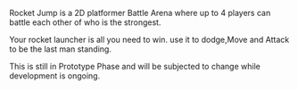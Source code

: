 Rocket Jump is a 2D platformer Battle Arena  where up to 4 players can battle each other of who is the strongest.

Your rocket launcher is all you need to win. use it to dodge,Move and Attack to be the last man standing.


This is still in Prototype Phase and will be subjected to change while development is ongoing.
